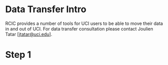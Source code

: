 # Data Transfer Intro

RCIC provides a number of tools for UCI users to be able to move their data in and out of UCI.  For data transfer consultation
please contact Joulien Tatar [jtatar@uci.edu].

# Step 1
